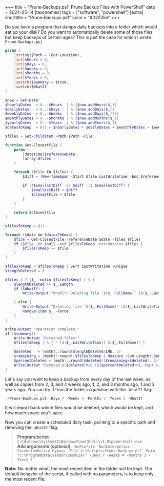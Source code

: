 +++
title = "Prune-Backups.ps1: Prune Backup Files with PowerShell"
date = 2024-05-14
[taxonomies]
tags = ["software", "powershell"]
[extra]
shorttitle = "Prune-Backups.ps1"
color = "#02235b"
+++

Do you have a program that dumps daily backups into a folder which would eat up your disk? Do you want to automatically delete some of those files but keep backups of certain ages? This is just the case for which I wrote `Prune-Backups.ps1`

```ps1
param (
	[string]$Path = (Get-Location),
	[int]$Hours = 0,
	[int]$Days = 0,
	[int]$Weeks = 0,
	[int]$Months = 0,
	[int]$Years = 0,
	[switch]$Summary = $true,
	[switch]$WhatIf
)

$now = Get-Date
$hourlyDates  = 0..-$Hours  | % {$now.addHours($_)}
$dailyDates   = 0..-$Days   | % {$now.addDays($_)}
$weeklyDates  = 0..-$Weeks  | % {$now.addDays($_*7)}
$monthlyDates = 0..-$Months | % {$now.addMonths($_)}
$yearlyDates  = 0..-$Years  | % {$now.addYears($_)}
$datesToKeep  = @() + $hourlyDates + $dailyDates + $monthlyDates + $weeklyDates + $yearlyDates | Sort -Unique

$files = Get-ChildItem -Path $Path -File

function Get-ClosestFile {
	param (
		[datetime]$referenceDate,
		[array]$files
	)

	foreach ($file in $files) {
		$diff = (New-TimeSpan -Start $file.LastWriteTime -End $referenceDate).Duration()

		if (!$smallestDiff -or $diff -lt $smallestDiff) {
			$smallestDiff = $diff
			$closestFile = $file
		}
	}
	
	return $closestFile
}

$filesToKeep = @()

foreach ($date in $datesToKeep) {
	$file = Get-ClosestFile -referenceDate $date -files $files
	if ($file -ne $null -and $filesToKeep -notcontains $file) {
		$filesToKeep += $file
	}
}

$filesToKeep = $filesToKeep | Sort LastWriteTime -Unique
$lengthDeleted = 0

$files | ? {$_ -notin $filesToKeep} | % {
	$lengthDeleted += $_.Length
	if ($WhatIf) {
		Write-Output "WhatIf: Deleting file '$($_.FullName)' [$($_.LastWriteTime)]"

	} else {
		Write-Output "Deleting file '$($_.FullName)' [$($_.LastWriteTime)]"
		Remove-Item $_ -Force
	}
}

Write-Output "Operation complete."
if ($summary){
	Write-Output "Retained files:"
	$filesToKeep | % { " [$($_.LastWriteTime)] $($_.FullName)" }

	$deleted   = [math]::round($lengthDeleted/1Mb, 3)
	$remaining = [math]::round(($filesToKeep | Measure -Sum Length).Sum/1Mb, 3)
	$percentDeleted = [math]::round($deleted/($remaining+$deleted), 3)*100
	Write-Output "Removed $($deleted)MiB ($($percentDeleted)%), kept $($remaining)MiB"
}
```

Let's say you want to keep a backup from every day of the last week, as well as copies from 2, 3, and 4 weeks ago, 1, 2, and 3 months ago, 1 and 2 years ago. You can try it from the folder in question with the `-WhatIf` flag:

```ps1
./Prune-Backups.ps1 -Days 7 -Weeks 4 -Months 3 -Years 2 -WhatIf
```

It will report back which files would be deleted, which would be kept, and how much space you'll save.

Now you can create a scheduled daily task, pointing to a specific path and removing the `-WhatIf` flag:

>**Program/script**: `C:\Windows\System32\WindowsPowerShell\v1.0\powershell.exe`  
>**Add arguments (optional)**: `-NoProfile -NonInteractive -ExecutionPolicy Bypass -File C:\Scripts\Prune-Backups.ps1 -Path "C:\ProgramData\Vendor\Backups\" -Days 7 -Weeks 4 -Months 3 -Years 2`

**Note:** No matter what, the most recent item in the folder will be kept. The default behavior of the script, if called with no parameters, is to keep only the most recent file.

